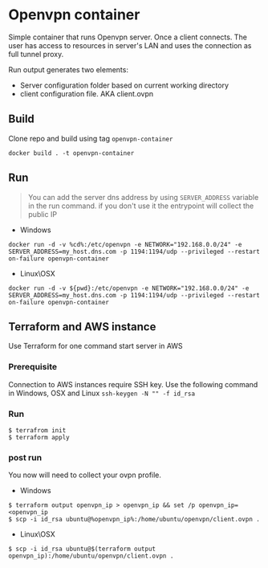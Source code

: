 # Openvpn container

Simple container that runs Openvpn server.
Once a client connects. The user has access to resources in server's LAN and uses the connection as full tunnel proxy.

Run output generates two elements:
* Server configuration folder based on current working directory
* client configuration file. AKA client.ovpn

## Build
Clone repo and build using tag `openvpn-container`

`docker build . -t openvpn-container`

## Run

> You can add the server dns address by using `SERVER_ADDRESS` variable in the run command. if you don't use it the entrypoint will collect the public IP

* Windows

`docker run -d -v %cd%:/etc/openvpn -e NETWORK="192.168.0.0/24" -e SERVER_ADDRESS=my_host.dns.com -p 1194:1194/udp --privileged --restart on-failure openvpn-container`
* Linux\OSX

`docker run -d -v ${pwd}:/etc/openvpn -e NETWORK="192.168.0.0/24" -e SERVER_ADDRESS=my_host.dns.com -p 1194:1194/udp --privileged --restart on-failure openvpn-container`

## Terraform and AWS instance

Use Terraform for one command start server in AWS

### Prerequisite

Connection to AWS instances require SSH key. Use the following command in Windows, OSX and Linux
`ssh-keygen -N "" -f id_rsa`

### Run

```
$ terrafrom init
$ terraform apply
```

### post run

You now will need to collect your ovpn profile.

* Windows

```
$ terraform output openvpn_ip > openvpn_ip && set /p openvpn_ip=<openvpn_ip
$ scp -i id_rsa ubuntu@%openvpn_ip%:/home/ubuntu/openvpn/client.ovpn .
```

* Linux\OSX

```
$ scp -i id_rsa ubuntu@$(terraform output openvpn_ip):/home/ubuntu/openvpn/client.ovpn .
```
